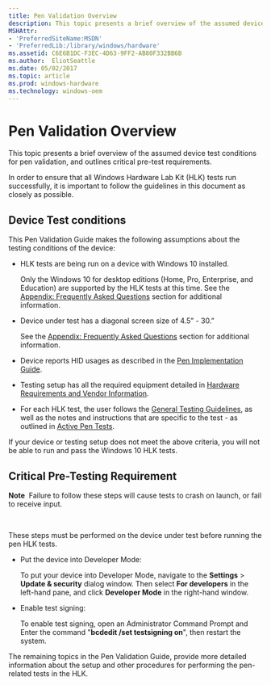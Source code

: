 ```yaml
---
title: Pen Validation Overview
description: This topic presents a brief overview of the assumed device test conditions for pen validation, and outlines critical pre-test requirements.
MSHAttr:
- 'PreferredSiteName:MSDN'
- 'PreferredLib:/library/windows/hardware'
ms.assetid: C6E6B1DC-F3EC-4D63-9FF2-AB80F332BB6B
ms.author:  EliotSeattle
ms.date: 05/02/2017
ms.topic: article
ms.prod: windows-hardware
ms.technology: windows-oem
---
```


# Pen Validation Overview


This topic presents a brief overview of the assumed device test conditions for pen validation, and outlines critical pre-test requirements.

In order to ensure that all Windows Hardware Lab Kit (HLK) tests run successfully, it is important to follow the guidelines in this document as closely as possible.

## Device Test conditions


This Pen Validation Guide makes the following assumptions about the testing conditions of the device:

-   HLK tests are being run on a device with Windows 10 installed.
    
    Only the Windows 10 for desktop editions (Home, Pro, Enterprise, and Education) are supported by the HLK tests at this time. See the [Appendix: Frequently Asked Questions](appendix.md) section for additional information.
-   Device under test has a diagonal screen size of 4.5” - 30.”
    
    See the [Appendix: Frequently Asked Questions](appendix.md) section for additional information.
-   Device reports HID usages as described in the [Pen Implementation Guide](pen-implementation-guide.md).

-   Testing setup has all the required equipment detailed in [Hardware Requirements and Vendor Information](hardware-requirements-and-vendor-information.md).

-   For each HLK test, the user follows the [General Testing Guidelines](general-testing-guidelines.md), as well as the notes and instructions that are specific to the test - as outlined in [Active Pen Tests](active-pen-tests.md).

If your device or testing setup does not meet the above criteria, you will not be able to run and pass the Windows 10 HLK tests.

## Critical Pre-Testing Requirement


**Note**  Failure to follow these steps will cause tests to crash on launch, or fail to receive input.

 

These steps must be performed on the device under test before running the pen HLK tests.

-   Put the device into Developer Mode:
    
    To put your device into Developer Mode, navigate to the **Settings** &gt; **Update & security** dialog window. Then select **For developers** in the left-hand pane, and click **Developer Mode** in the right-hand window.
-   Enable test signing:
    
    To enable test signing, open an Administrator Command Prompt and Enter the command "**bcdedit /set testsigning on**", then restart the system.

The remaining topics in the Pen Validation Guide, provide more detailed information about the setup and other procedures for performing the pen-related tests in the HLK.
